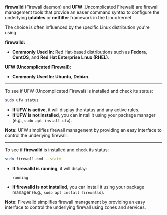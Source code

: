 **firewalld** (Firewall daemon) and **UFW** (Uncomplicated Firewall) are firewall management tools that provide an easier command syntax to configure the underlying **iptables** or **netfilter** framework in the Linux kernel

The choice is often influenced by the specific Linux distribution you're using. 

**firewalld:**
- **Commonly Used In:** Red Hat-based distributions such as **Fedora**, **CentOS**, and **Red Hat Enterprise Linux (RHEL)**.
  
**UFW (Uncomplicated Firewall):**
- **Commonly Used In:** **Ubuntu**, **Debian**.

---

To see if UFW (Uncomplicated Firewall) is installed and check its status:

```bash
sudo ufw status
```

- **If UFW is active**, it will display the status and any active rules.
- **If UFW is not installed**, you can install it using your package manager (e.g., `sudo apt install ufw`).

**Note:** UFW simplifies firewall management by providing an easy interface to control the underlying firewall.

---

To see if **firewalld** is installed and check its status:
```bash
sudo firewall-cmd --state
```

- **If firewalld is running**, it will display:

  ```
  running
  ```

- **If firewalld is not installed**, you can install it using your package manager (e.g., `sudo apt install firewalld`).

**Note:** Firewalld simplifies firewall management by providing an easy interface to control the underlying firewall using zones and services.